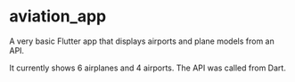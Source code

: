 # aviation_app

A very basic Flutter app that displays airports and plane models from an API. 

It currently shows 6 airplanes and 4 airports. The API was called from Dart.  

